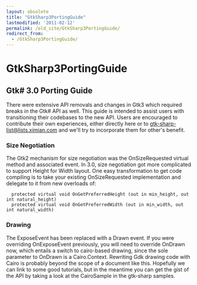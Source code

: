 ```yaml
---
layout: obsolete
title: "GtkSharp3PortingGuide"
lastmodified: '2011-02-12'
permalink: /old_site/GtkSharp3PortingGuide/
redirect_from:
  - /GtkSharp3PortingGuide/
---
```


GtkSharp3PortingGuide
=====================

Gtk\# 3.0 Porting Guide
-----------------------

There were extensive API removals and changes in Gtk3 which required breaks in the Gtk\# API as well. This guide is intended to assist users with transitioning their codebases to the new API. Users are encouraged to contribute their own experiences, either directly here or to gtk-sharp-list@lists.ximian.com and we'll try to incorporate them for other's benefit.

### Size Negotiation

The Gtk2 mechanism for size negotiation was the OnSizeRequested virtual method and associated event. In 3.0, size negotiation got more complicated to support Height for Width layout. One easy transformation to get code compiling is to take your existing OnSizeRequested implementation and delegate to it from new overloads of:

      protected virtual void OnGetPreferredHeight (out in min_height, out int natural_height)
      protected virtual void OnGetPreferredWidth (out in min_width, out int natural_width)

### Drawing

The ExposeEvent has been replaced with a Drawn event. If you were overriding OnExposeEvent previously, you will need to override OnDrawn now, which entails a switch to cairo-based drawing, since the sole parameter to OnDrawn is a Cairo.Context. Rewriting Gdk drawing code with Cairo is probably beyond the scope of a document like this. Hopefully we can link to some good tutorials, but in the meantime you can get the gist of the API by taking a look at the CairoSample in the gtk-sharp samples.

